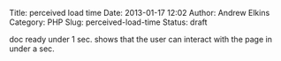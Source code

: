 Title: perceived load time 
Date: 2013-01-17 12:02
Author: Andrew Elkins
Category: PHP
Slug: perceived-load-time
Status: draft

doc ready under 1 sec. shows that the user can interact with the page in
under a sec.
